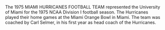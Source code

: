 The 1975 MIAMI HURRICANES FOOTBALL TEAM represented the University of Miami for the 1975 NCAA Division I football season. The Hurricanes played their home games at the Miami Orange Bowl in Miami. The team was coached by Carl Selmer, in his first year as head coach of the Hurricanes.
